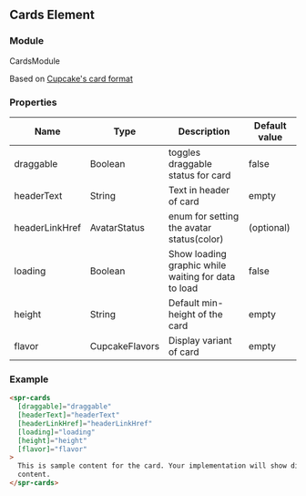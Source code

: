 ## Cards Element

### Module

CardsModule

Based on [Cupcake's card format](https://pages.code.ipreo.com/Ipreo/cupcake-docs/content/elements/card/)

### Properties

| Name           | Type           | Description                                         | Default value |
| -------------- | -------------- | --------------------------------------------------- | ------------- |
| draggable      | Boolean        | toggles draggable status for card                   | false         |
| headerText     | String         | Text in header of card                              | empty         |
| headerLinkHref | AvatarStatus   | enum for setting the avatar status(color)           | (optional)    |
| loading        | Boolean        | Show loading graphic while waiting for data to load | false         |
| height         | String         | Default min-height of the card                      | empty         |
| flavor         | CupcakeFlavors | Display variant of card                             | empty         |

### Example

```html
<spr-cards
  [draggable]="draggable"
  [headerText]="headerText"
  [headerLinkHref]="headerLinkHref"
  [loading]="loading"
  [height]="height"
  [flavor]="flavor"
>
  This is sample content for the card. Your implementation will show different
  content.
</spr-cards>
```
